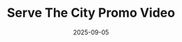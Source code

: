 ---
title: "Serve The City Promo Video"
date: 2025-09-05
description: "Serve The City Dublin - Better Together"
video_url: "https://vimeo.com/16750213?share=copy#t=0"
video_type: "vimeo"
featured: false
order: 8
---